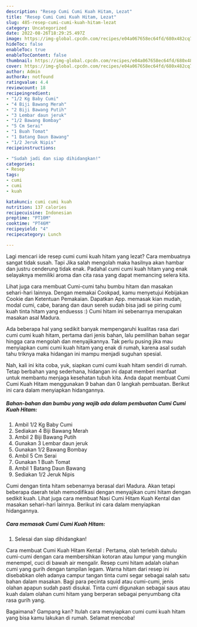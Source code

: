 ```yaml
---
description: "Resep Cumi Cumi Kuah Hitam, Lezat"
title: "Resep Cumi Cumi Kuah Hitam, Lezat"
slug: 485-resep-cumi-cumi-kuah-hitam-lezat
category: Uncategorized
date: 2022-08-26T18:29:25.497Z
image: https://img-global.cpcdn.com/recipes/e04a067658ec64fd/680x482cq70/cumi-cumi-kuah-hitam-foto-resep-utama.jpg
hideToc: false
enableToc: true
enableTocContent: false
thumbnail: https://img-global.cpcdn.com/recipes/e04a067658ec64fd/680x482cq70/cumi-cumi-kuah-hitam-foto-resep-utama.jpg
cover: https://img-global.cpcdn.com/recipes/e04a067658ec64fd/680x482cq70/cumi-cumi-kuah-hitam-foto-resep-utama.jpg
author: Admin
authorAv: notfound
ratingvalue: 4.4
reviewcount: 18
recipeingredient:
- "1/2 Kg Baby Cumi"
- "4 Biji Bawang Merah"
- "2 Biji Bawang Putih"
- "3 Lembar daun jeruk"
- "1/2 Bawang Bombay"
- "5 Cm Serai"
- "1 Buah Tomat"
- "1 Batang Daun Bawang"
- "1/2 Jeruk Nipis"
recipeinstructions:

- "Sudah jadi dan siap dihidangkan!"
categories:
- Resep
tags:
- cumi
- cumi
- kuah

katakunci: cumi cumi kuah 
nutrition: 137 calories
recipecuisine: Indonesian
preptime: "PT10M"
cooktime: "PT46M"
recipeyield: "4"
recipecategory: Lunch

---
```



Lagi mencari ide resep cumi cumi kuah hitam yang lezat? Cara membuatnya sangat tidak susah. Tapi Jika salah mengolah maka hasilnya akan hambar dan justru cenderung tidak enak. Padahal cumi cumi kuah hitam yang enak selayaknya memiliki aroma dan cita rasa yang dapat memancing selera kita.


Lihat juga cara membuat Cumi-cumi tahu bumbu hitam dan masakan sehari-hari lainnya. Dengan memakai Cookpad, kamu menyetujui Kebijakan Cookie dan Ketentuan Pemakaian. Dapatkan App. memasak kian mudah, modal cumi, cabe, barang dan daun sereh sudah bisa jadi se piring cumi kuah tinta hitam yang enduesss :) Cumi hitam ini sebenarnya merupakan masakan asal Madura.

Ada beberapa hal yang sedikit banyak mempengaruhi kualitas rasa dari cumi cumi kuah hitam, pertama dari jenis bahan, lalu pemilihan bahan segar hingga cara mengolah dan menyajikannya. Tak perlu pusing jika mau menyiapkan cumi cumi kuah hitam yang enak di rumah, karena asal sudah tahu triknya maka hidangan ini mampu menjadi suguhan spesial.


Nah, kali ini kita coba, yuk, siapkan cumi cumi kuah hitam sendiri di rumah. Tetap berbahan yang sederhana, hidangan ini dapat memberi manfaat untuk membantu menjaga kesehatan tubuh kita. Anda dapat membuat Cumi Cumi Kuah Hitam menggunakan 9 bahan dan 0 langkah pembuatan. Berikut ini cara dalam menyiapkan hidangannya.

<!--inarticleads1-->

##### Bahan-bahan dan bumbu yang wajib ada dalam pembuatan Cumi Cumi Kuah Hitam:

1. Ambil 1/2 Kg Baby Cumi
1. Sediakan 4 Biji Bawang Merah
1. Ambil 2 Biji Bawang Putih
1. Gunakan 3 Lembar daun jeruk
1. Gunakan 1/2 Bawang Bombay
1. Ambil 5 Cm Serai
1. Gunakan 1 Buah Tomat
1. Ambil 1 Batang Daun Bawang
1. Sediakan 1/2 Jeruk Nipis


Cumi dengan tinta hitam sebenarnya berasal dari Madura. Akan tetapi beberapa daerah telah memodifikasi dengan menyajikan cumi hitam dengan sedikit kuah. Lihat juga cara membuat Nasi Cumi Hitam Kuah Kental dan masakan sehari-hari lainnya. Berikut ini cara dalam menyiapkan hidangannya. 

<!--inarticleads2-->

##### Cara memasak Cumi Cumi Kuah Hitam:


1. Selesai dan siap dihidangkan!

Cara membuat Cumi Kuah Hitam Kental : Pertama, olah terlebih dahulu cumi-cumi dengan cara membersihkan kotoran atau lumpur yang mungkin menempel, cuci di bawah air mengalir. Resep cumi hitam adalah olahan cumi yang gurih dengan tampilan legam. Warna hitam dari resep ini disebabkan oleh adanya campur tangan tinta cumi segar sebagai salah satu bahan dalam masakan. Bagi para pecinta squid atau cumi-cumi, jenis olahan apapun sudah pasti disukai. Tinta cumi digunakan sebagai saus atau kuah dalam olahan cumi hitam yang berperan sebagai penyumbang cita rasa gurih yang. 

Bagaimana? Gampang kan? Itulah cara menyiapkan cumi cumi kuah hitam yang bisa kamu lakukan di rumah. Selamat mencoba!

